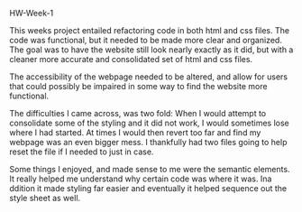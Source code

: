 HW-Week-1

This weeks project entailed refactoring code in both html and css files. The code was functional, but it needed to be made more clear and organized. The goal was to have the website still look nearly exactly as it did, but with a cleaner more accurate and consolidated set of html and css files.

The accessibility of the webpage needed to be altered, and allow for users that could possibly be impaired in some way to find the website more functional.

The difficulties I came across, was two fold: When I would attempt to consolidate some of the styling and it did not work, I would sometimes lose where I had started. At times I would then revert too far and find my webpage was an even bigger mess. I thankfully had two files going to help reset the file if I needed to just in case. 

Some things I enjoyed, and made sense to me were the semantic elements. It really helped me understand why certain code was where it was. Ina ddition it made styling far easier and eventually it helped sequence out the style sheet as well.